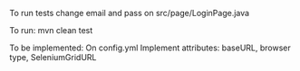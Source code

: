 To run tests change email and pass on src/page/LoginPage.java

To run:
mvn clean test 

To be implemented:
On config.yml
Implement attributes: baseURL, browser type, SeleniumGridURL

